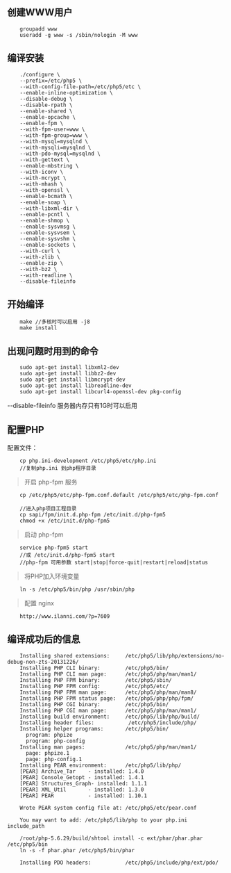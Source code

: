 ## 创建WWW用户

		groupadd www
		useradd -g www -s /sbin/nologin -M www

## 编译安装

		./configure \
		--prefix=/etc/php5 \
		--with-config-file-path=/etc/php5/etc \
		--enable-inline-optimization \
		--disable-debug \
		--disable-rpath \
		--enable-shared \
		--enable-opcache \
		--enable-fpm \
		--with-fpm-user=www \
		--with-fpm-group=www \
		--with-mysql=mysqlnd \
		--with-mysqli=mysqlnd \
		--with-pdo-mysql=mysqlnd \
		--with-gettext \
		--enable-mbstring \
		--with-iconv \
		--with-mcrypt \
		--with-mhash \
		--with-openssl \
		--enable-bcmath \
		--enable-soap \
		--with-libxml-dir \
		--enable-pcntl \
		--enable-shmop \
		--enable-sysvmsg \
		--enable-sysvsem \
		--enable-sysvshm \
		--enable-sockets \
		--with-curl \
		--with-zlib \
		--enable-zip \
		--with-bz2 \
		--with-readline \
		--disable-fileinfo

## 开始编译

		make //多核时可以启用 -j8
		make install

## 出现问题时用到的命令
		sudo apt-get install libxml2-dev
		sudo apt-get install libbz2-dev
		sudo apt-get install libmcrypt-dev
		sudo apt-get install libreadline-dev
		sudo apt-get install libcurl4-openssl-dev pkg-config

--disable-fileinfo 服务器内存只有1G时可以启用

## 配置PHP
配置文件：

		cp php.ini-development /etc/php5/etc/php.ini
		//复制php.ini 到php程序目录

> 开启 php-fpm 服务

		cp /etc/php5/etc/php-fpm.conf.default /etc/php5/etc/php-fpm.conf

		//进入php项目工程目录
		cp sapi/fpm/init.d.php-fpm /etc/init.d/php-fpm5
		chmod +x /etc/init.d/php-fpm5

> 启动 php-fpm

		service php-fpm5 start
		//或 /etc/init.d/php-fpm5 start
		//php-fpm 可用参数 start|stop|force-quit|restart|reload|status

> 将PHP加入环境变量
		
		ln -s /etc/php5/bin/php /usr/sbin/php

> 配置 nginx
		
		http://www.ilanni.com/?p=7609

## 编译成功后的信息

		Installing shared extensions:     /etc/php5/lib/php/extensions/no-debug-non-zts-20131226/
		Installing PHP CLI binary:        /etc/php5/bin/
		Installing PHP CLI man page:      /etc/php5/php/man/man1/
		Installing PHP FPM binary:        /etc/php5/sbin/
		Installing PHP FPM config:        /etc/php5/etc/
		Installing PHP FPM man page:      /etc/php5/php/man/man8/
		Installing PHP FPM status page:   /etc/php5/php/php/fpm/
		Installing PHP CGI binary:        /etc/php5/bin/
		Installing PHP CGI man page:      /etc/php5/php/man/man1/
		Installing build environment:     /etc/php5/lib/php/build/
		Installing header files:           /etc/php5/include/php/
		Installing helper programs:       /etc/php5/bin/
		  program: phpize
		  program: php-config
		Installing man pages:             /etc/php5/php/man/man1/
		  page: phpize.1
		  page: php-config.1
		Installing PEAR environment:      /etc/php5/lib/php/
		[PEAR] Archive_Tar    - installed: 1.4.0
		[PEAR] Console_Getopt - installed: 1.4.1
		[PEAR] Structures_Graph- installed: 1.1.1
		[PEAR] XML_Util       - installed: 1.3.0
		[PEAR] PEAR           - installed: 1.10.1

		Wrote PEAR system config file at: /etc/php5/etc/pear.conf

		You may want to add: /etc/php5/lib/php to your php.ini include_path

		/root/php-5.6.29/build/shtool install -c ext/phar/phar.phar /etc/php5/bin
		ln -s -f phar.phar /etc/php5/bin/phar

		Installing PDO headers:           /etc/php5/include/php/ext/pdo/